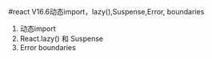 #react V16.6动态import，lazy(),Suspense,Error, boundaries

 1. 动态import
 2. React.lazy() 和 Suspense
3. Error boundaries

